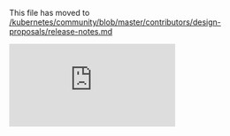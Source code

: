 This file has moved to [/kubernetes/community/blob/master/contributors/design-proposals/release-notes.md](https://github.com/kubernetes/community/blob/master/contributors/design-proposals/release-notes.md)


<!-- BEGIN MUNGE: GENERATED_ANALYTICS -->
[![Analytics](https://kubernetes-site.appspot.com/UA-36037335-10/GitHub/docs/proposals/release-notes.md?pixel)]()
<!-- END MUNGE: GENERATED_ANALYTICS -->
